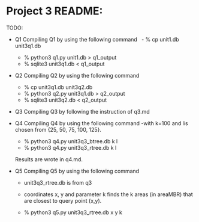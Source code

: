 # Project 3 README:

TODO: 
 * Q1
   Compiling Q1 by using the following command
   - % cp unit1.db unit3q1.db
   - % python3 q1.py unit1.db > q1_output
   - % sqlite3 unit3q1.db < q1_output 
 
 * Q2
   Compiling Q2 by using the following command  
   - % cp unit3q1.db unit3q2.db
   - % python3 q2.py unit3q1.db > q2_output
   - % sqlite3 unit3q2.db < q2_output

* Q3
   Compiling Q3 by following the instruction of q3.md
   
* Q4 
   Compiling Q4 by using the following command 
   -with k=100 and lis chosen from {25, 50, 75, 100, 125}.
   
   - % python3 q4.py unit3q3_btree.db k l
   - % python3 q4.py unit3q3_rtree.db k l
   
   Results are wrote in q4.md.
   
* Q5
   Compiling Q5 by using the following command
   - unit3q3_rtree.db is from q3
   - coordinates x, y and parameter k finds the k areas (in areaMBR) that are closest to query point (x,y).
   
   - % python3 q5.py unit3q3_rtree.db x y k
